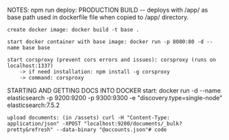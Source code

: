 NOTES:
    npm run deploy: PRODUCTION BUILD -- deploys with /app/ as base path used in dockerfile file when copied to /app/ directory.

    create docker image: docker build -t base .

    start docker container with base image: docker run -p 8080:80 -d --name base base

    start corsproxy (prevent cors errors and issues): corsproxy (runs on localhost:1337)
        -> if need installation: npm install -g corsproxy
        -> command: corsproxy

STARTING AND GETTING DOCS INTO DOCKER
    start: docker run -d --name elasticsearch -p 9200:9200 -p 9300:9300 -e "discovery.type=single-node" elasticsearch:7.5.2

    upload documents: (in /assets) curl -H "Content-Type: application/json" -XPOST "localhost:9200/documents/_bulk?pretty&refresh" --data-binary "@accounts.json"# code
